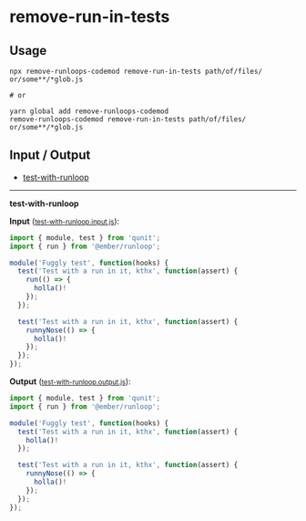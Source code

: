 # remove-run-in-tests


## Usage

```
npx remove-runloops-codemod remove-run-in-tests path/of/files/ or/some**/*glob.js

# or

yarn global add remove-runloops-codemod
remove-runloops-codemod remove-run-in-tests path/of/files/ or/some**/*glob.js
```

## Input / Output

<!--FIXTURES_TOC_START-->
* [test-with-runloop](#test-with-runloop)
<!--FIXTURES_TOC_END-->

<!--FIXTURES_CONTENT_START-->
---
<a id="test-with-runloop">**test-with-runloop**</a>

**Input** (<small>[test-with-runloop.input.js](transforms/remove-run-in-tests/__testfixtures__/test-with-runloop.input.js)</small>):
```js
import { module, test } from 'qunit';
import { run } from '@ember/runloop';

module('Fuggly test', function(hooks) {
  test('Test with a run in it, kthx', function(assert) {
    run(() => {
      holla()!
    });
  });

  test('Test with a run in it, kthx', function(assert) {
    runnyNose(() => {
      holla()!
    });
  });
});

```

**Output** (<small>[test-with-runloop.output.js](transforms/remove-run-in-tests/__testfixtures__/test-with-runloop.output.js)</small>):
```js
import { module, test } from 'qunit';
import { run } from '@ember/runloop';

module('Fuggly test', function(hooks) {
  test('Test with a run in it, kthx', function(assert) {
    holla()!
  });

  test('Test with a run in it, kthx', function(assert) {
    runnyNose(() => {
      holla()!
    });
  });
});

```
<!--FIXTURES_CONTENT_END-->